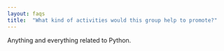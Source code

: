 ```yaml
---
layout: faqs
title:  "What kind of activities would this group help to promote?"
---
```


Anything and everything related to Python.
